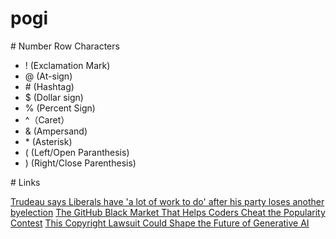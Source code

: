 # pogi
\# Number Row Characters
* ! (Exclamation Mark)
* @ (At-sign)
* \# (Hashtag)
* $ (Dollar sign)
* % (Percent Sign)
* ^（Caret）
* & (Ampersand)
* \* (Asterisk)
* ( (Left/Open Paranthesis)
* ) (Right/Close Parenthesis)


\# Links

[Trudeau says Liberals have 'a lot of work to do' after his party loses another byelection](https://www.cbc.ca/news/politics/trudeau-lasalle-emard-verdun-byelection-loss-1.7325534)
[The GitHub Black Market That Helps Coders Cheat the Popularity Contest](https://www.wired.com/story/github-stars-black-market-coders-cheat/)
[This Copyright Lawsuit Could Shape the Future of Generative AI](https://www.wired.com/story/this-copyright-lawsuit-could-shape-the-future-of-generative-ai/)


